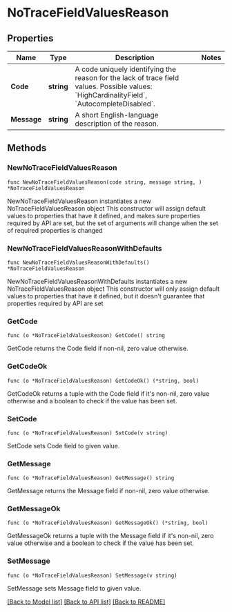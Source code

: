 # NoTraceFieldValuesReason

## Properties

Name | Type | Description | Notes
------------ | ------------- | ------------- | -------------
**Code** | **string** | A code uniquely identifying the reason for the lack of trace field values. Possible values: &#x60;HighCardinalityField&#x60;, &#x60;AutocompleteDisabled&#x60;. | 
**Message** | **string** | A short English-language description of the reason. | 

## Methods

### NewNoTraceFieldValuesReason

`func NewNoTraceFieldValuesReason(code string, message string, ) *NoTraceFieldValuesReason`

NewNoTraceFieldValuesReason instantiates a new NoTraceFieldValuesReason object
This constructor will assign default values to properties that have it defined,
and makes sure properties required by API are set, but the set of arguments
will change when the set of required properties is changed

### NewNoTraceFieldValuesReasonWithDefaults

`func NewNoTraceFieldValuesReasonWithDefaults() *NoTraceFieldValuesReason`

NewNoTraceFieldValuesReasonWithDefaults instantiates a new NoTraceFieldValuesReason object
This constructor will only assign default values to properties that have it defined,
but it doesn't guarantee that properties required by API are set

### GetCode

`func (o *NoTraceFieldValuesReason) GetCode() string`

GetCode returns the Code field if non-nil, zero value otherwise.

### GetCodeOk

`func (o *NoTraceFieldValuesReason) GetCodeOk() (*string, bool)`

GetCodeOk returns a tuple with the Code field if it's non-nil, zero value otherwise
and a boolean to check if the value has been set.

### SetCode

`func (o *NoTraceFieldValuesReason) SetCode(v string)`

SetCode sets Code field to given value.


### GetMessage

`func (o *NoTraceFieldValuesReason) GetMessage() string`

GetMessage returns the Message field if non-nil, zero value otherwise.

### GetMessageOk

`func (o *NoTraceFieldValuesReason) GetMessageOk() (*string, bool)`

GetMessageOk returns a tuple with the Message field if it's non-nil, zero value otherwise
and a boolean to check if the value has been set.

### SetMessage

`func (o *NoTraceFieldValuesReason) SetMessage(v string)`

SetMessage sets Message field to given value.



[[Back to Model list]](../README.md#documentation-for-models) [[Back to API list]](../README.md#documentation-for-api-endpoints) [[Back to README]](../README.md)


